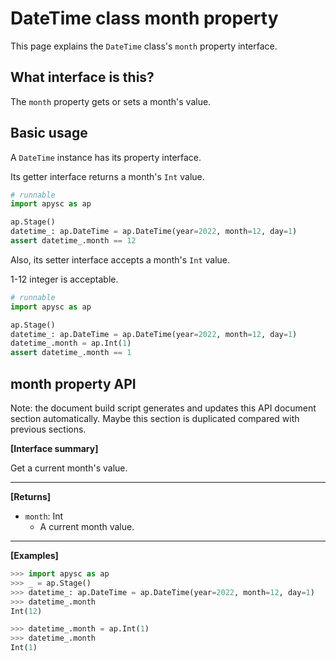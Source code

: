 # DateTime class month property

This page explains the `DateTime` class's `month` property interface.

## What interface is this?

The `month` property gets or sets a month's value.

## Basic usage

A `DateTime` instance has its property interface.

Its getter interface returns a month's `Int` value.

```py
# runnable
import apysc as ap

ap.Stage()
datetime_: ap.DateTime = ap.DateTime(year=2022, month=12, day=1)
assert datetime_.month == 12
```

Also, its setter interface accepts a month's `Int` value.

1-12 integer is acceptable.

```py
# runnable
import apysc as ap

ap.Stage()
datetime_: ap.DateTime = ap.DateTime(year=2022, month=12, day=1)
datetime_.month = ap.Int(1)
assert datetime_.month == 1
```

## month property API

<!-- Docstring: apysc._time.datetime_.DateTime.month -->

<span class="inconspicuous-txt">Note: the document build script generates and updates this API document section automatically. Maybe this section is duplicated compared with previous sections.</span>

**[Interface summary]**

Get a current month's value.<hr>

**[Returns]**

- `month`: Int
  - A current month value.

<hr>

**[Examples]**

```py
>>> import apysc as ap
>>> _ = ap.Stage()
>>> datetime_: ap.DateTime = ap.DateTime(year=2022, month=12, day=1)
>>> datetime_.month
Int(12)

>>> datetime_.month = ap.Int(1)
>>> datetime_.month
Int(1)
```
